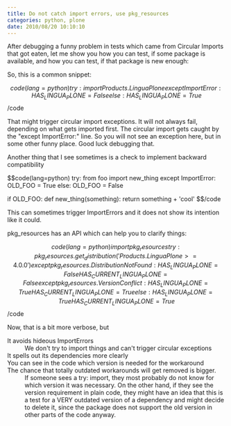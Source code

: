 ```yaml
---
title: Do not catch import errors, use pkg_resources
categories: python, plone
date: 2010/08/20 10:10:10
---
```

After debugging a funny problem in tests which came from Circular
Imports that got eaten, let me show you how you can test, if some
package is available, and how you can test, if that package is new
enough:


So, this is a common snippet:

$$code(lang=python)
try:
    import Products.LinguaPlone
except ImportError:
    HAS_LINGUA_PLONE = False
else:
    HAS_LINGUA_PLONE = True
$$/code

That might trigger circular import exceptions. It will not always fail, depending
on what gets imported first. The circular import gets caught by the "except ImportError:" line. So you will not see an exception here, but in some other funny place. 
Good luck debugging that.

Another thing that I see sometimes is a check to implement backward compatibility

$$code(lang=python)
try:
    from foo import new_thing
except ImportError:
    OLD_FOO = True
else:
    OLD_FOO = False

if OLD_FOO:
    def new_thing(something):
    return something + 'cool'
$$/code

This can sometimes trigger ImportErrors and it does not show its intention like it could.

pkg_resources has an API which can help you to clarify things:

$$code(lang=python)
import pkg_resources
try:
    pkg_resources.get_distribution('Products.LinguaPlone>=4.0.0')
except pkg_resources.DistributionNotFound:
    HAS_LINGUA_PLONE = False
    HAS_CURRENT_LINGUA_PLONE = False
except pkg_resources.VersionConflict:
    HAS_LINGUA_PLONE = True
    HAS_CURRENT_LINGUA_PLONE = True
else:
    HAS_LINGUA_PLONE = True
    HAS_CURRENT_LINGUA_PLONE = True
$$/code

Now, that is a bit more verbose, but

<dl>
  <dt>
  It avoids hideous ImportErrors
  </dt>
  <dd>
  We don't try to import things and can't trigger circular exceptions
  </dd>
  <dt>
  It spells out its dependencies more clearly
  </dt>
  <dt>
  You can see in the code which version is needed for the workaround
  </dt>
  <dt>
  The chance that totally outdated workarounds will get removed is
  bigger.
  </dt>
  <dd>
  If someone sees a try: import, they most probably do not know for
  which version it was necessary. On the other hand, if they see the
  version requirement in plain code, they might have an idea that this
  is a test for a VERY outdated version of a dependency and might decide
  to delete it, since the package does not support the old version in
  other parts of the code anyway.
  </dd>
</dl>
